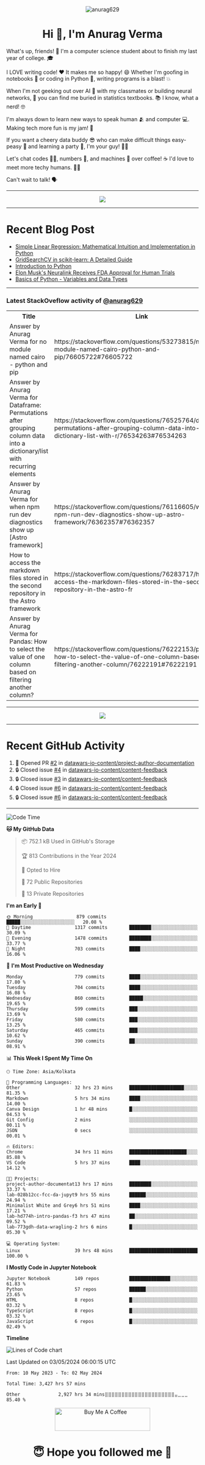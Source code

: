 

<p align="center"> <img src="https://komarev.com/ghpvc/?username=anurag629&label=Profile%20views&color=0e75b6&style=flat" alt="anurag629" /> </p>

<h1 align="center">Hi 👋, I'm Anurag Verma</h1>

What's up, friends! 👋 I'm a computer science student about to finish my last year of college. 🎓

I LOVE writing code! ❤️ It makes me so happy! 😄 Whether I'm goofing in notebooks 📓 or coding in Python 🐍, writing programs is a blast! 💥

When I'm not geeking out over AI 🤖 with my classmates or building neural networks, 🧠 you can find me buried in statistics textbooks. 📚 I know, what a nerd! 🤓

I'm always down to learn new ways to speak human 🫂 and computer 💻. Making tech more fun is my jam! 🍇

If you want a cheery data buddy 😎 who can make difficult things easy-peasy 🥝 and learning a party 🎉, I'm your guy! 🙋‍♂️

Let's chat codes 👨‍💻, numbers 🧮, and machines 🤖 over coffee! ☕ I'd love to meet more techy humans. 💁‍♂️

Can't wait to talk! 🗣️

---

<p align="center">
  <img src="https://spotify-github-profile.vercel.app/api/view.svg?uid=mwvywke3fo2gajpenodnmobfh&cover_image=true&theme=default&show_offline=false&background_color=121212&interchange=false&bar_color=53b14f&bar_color_cover=true">
</p>

---

# Recent Blog Post

<!-- BLOG-POST-LIST:START -->
- [Simple Linear Regression: Mathematical Intuition and Implementation in Python](https://codercops.tech/blog/machine-learning-algorithms/simple-linear-regression-mathematical-intuation)
- [GridSearchCV in scikit-learn: A Detailed Guide](https://codercops.tech/blog/gridsearchcv-in-scikit-learn-a-detailed-guide)
- [Introduction to Python](https://codercops.tech/blog/python-tutorial/introduction-to-python)
- [Elon Musk&#39;s Neuralink Receives FDA Approval for Human Trials](https://codercops.tech/blog/elon-musks-neuralink-receives-fda-approval-for-human-trials)
- [Basics of Python - Variables and Data Types](https://codercops.tech/blog/python-basics-of-python-variables-and-data-types)
<!-- BLOG-POST-LIST:END -->

---

### Latest StackOveflow activity of [@anurag629](https://github.com/anurag629)
<table>
  <tr><th>Title</th><th>Link</th></tr>
  <!-- STACKOVERFLOW:START --><tr><td>Answer by Anurag Verma for no module named cairo - python and pip</td><td>https://stackoverflow.com/questions/53273815/no-module-named-cairo-python-and-pip/76605722#76605722</td></tr><tr><td>Answer by Anurag Verma for Dataframe: Permutations after grouping column data into a dictionary/list with recurring elements</td><td>https://stackoverflow.com/questions/76525764/dataframe-permutations-after-grouping-column-data-into-a-dictionary-list-with-r/76534263#76534263</td></tr><tr><td>Answer by Anurag Verma for when npm run dev diagnostics show up [Astro framework]</td><td>https://stackoverflow.com/questions/76116605/when-npm-run-dev-diagnostics-show-up-astro-framework/76362357#76362357</td></tr><tr><td>How to access the markdown files stored in the second repository in the Astro framework</td><td>https://stackoverflow.com/questions/76283717/how-to-access-the-markdown-files-stored-in-the-second-repository-in-the-astro-fr</td></tr><tr><td>Answer by Anurag Verma for Pandas: How to select the value of one column based on filtering another column?</td><td>https://stackoverflow.com/questions/76222153/pandas-how-to-select-the-value-of-one-column-based-on-filtering-another-column/76222191#76222191</td></tr><!-- STACKOVERFLOW:END -->
</table>

---

<p align="center">
  <img alig src="https://github-profile-trophy.vercel.app/?username=anurag629&theme=onedark&column=-1" />
</p>

---

# Recent GitHub Activity
<!--START_SECTION:activity-->
1. 💪 Opened PR [#2](https://github.com/datawars-io-content/project-author-documentation/pull/2) in [datawars-io-content/project-author-documentation](https://github.com/datawars-io-content/project-author-documentation)
2. 🔒 Closed issue [#4](https://github.com/datawars-io-content/content-feedback/issues/4) in [datawars-io-content/content-feedback](https://github.com/datawars-io-content/content-feedback)
3. 🔒 Closed issue [#3](https://github.com/datawars-io-content/content-feedback/issues/3) in [datawars-io-content/content-feedback](https://github.com/datawars-io-content/content-feedback)
4. 🔒 Closed issue [#6](https://github.com/datawars-io-content/content-feedback/issues/6) in [datawars-io-content/content-feedback](https://github.com/datawars-io-content/content-feedback)
5. 🔒 Closed issue [#6](https://github.com/datawars-io-content/content-feedback/issues/6) in [datawars-io-content/content-feedback](https://github.com/datawars-io-content/content-feedback)
<!--END_SECTION:activity-->

---

<!--START_SECTION:waka-->
![Code Time](http://img.shields.io/badge/Code%20Time-3%2C432%20hrs%2037%20mins-blue)

**🐱 My GitHub Data** 

> 📦 752.1 kB Used in GitHub's Storage 
 > 
> 🏆 813 Contributions in the Year 2024
 > 
> 💼 Opted to Hire
 > 
> 📜 72 Public Repositories 
 > 
> 🔑 13 Private Repositories 
 > 
**I'm an Early 🐤** 

```text
🌞 Morning                879 commits         █████░░░░░░░░░░░░░░░░░░░░   20.08 % 
🌆 Daytime                1317 commits        ████████░░░░░░░░░░░░░░░░░   30.09 % 
🌃 Evening                1478 commits        ████████░░░░░░░░░░░░░░░░░   33.77 % 
🌙 Night                  703 commits         ████░░░░░░░░░░░░░░░░░░░░░   16.06 % 
```
📅 **I'm Most Productive on Wednesday** 

```text
Monday                   779 commits         ████░░░░░░░░░░░░░░░░░░░░░   17.80 % 
Tuesday                  704 commits         ████░░░░░░░░░░░░░░░░░░░░░   16.08 % 
Wednesday                860 commits         █████░░░░░░░░░░░░░░░░░░░░   19.65 % 
Thursday                 599 commits         ███░░░░░░░░░░░░░░░░░░░░░░   13.69 % 
Friday                   580 commits         ███░░░░░░░░░░░░░░░░░░░░░░   13.25 % 
Saturday                 465 commits         ███░░░░░░░░░░░░░░░░░░░░░░   10.62 % 
Sunday                   390 commits         ██░░░░░░░░░░░░░░░░░░░░░░░   08.91 % 
```


📊 **This Week I Spent My Time On** 

```text
🕑︎ Time Zone: Asia/Kolkata

💬 Programming Languages: 
Other                    32 hrs 23 mins      ████████████████████░░░░░   81.35 % 
Markdown                 5 hrs 34 mins       ████░░░░░░░░░░░░░░░░░░░░░   14.00 % 
Canva Design             1 hr 48 mins        █░░░░░░░░░░░░░░░░░░░░░░░░   04.53 % 
Git Config               2 mins              ░░░░░░░░░░░░░░░░░░░░░░░░░   00.11 % 
JSON                     0 secs              ░░░░░░░░░░░░░░░░░░░░░░░░░   00.01 % 

🔥 Editors: 
Chrome                   34 hrs 11 mins      █████████████████████░░░░   85.88 % 
VS Code                  5 hrs 37 mins       ████░░░░░░░░░░░░░░░░░░░░░   14.12 % 

🐱‍💻 Projects: 
project-author-documentat13 hrs 17 mins      ████████░░░░░░░░░░░░░░░░░   33.37 % 
lab-028b12cc-fcc-da-jupyt9 hrs 55 mins       ██████░░░░░░░░░░░░░░░░░░░   24.94 % 
Minimalist White and Grey6 hrs 51 mins       ████░░░░░░░░░░░░░░░░░░░░░   17.21 % 
lab-hd774h-intro-pandas-f3 hrs 47 mins       ██░░░░░░░░░░░░░░░░░░░░░░░   09.52 % 
lab-773gdh-data-wragling-2 hrs 6 mins        █░░░░░░░░░░░░░░░░░░░░░░░░   05.30 % 

💻 Operating System: 
Linux                    39 hrs 48 mins      █████████████████████████   100.00 % 
```

**I Mostly Code in Jupyter Notebook** 

```text
Jupyter Notebook         149 repos           ███████████████░░░░░░░░░░   61.83 % 
Python                   57 repos            ██████░░░░░░░░░░░░░░░░░░░   23.65 % 
HTML                     8 repos             █░░░░░░░░░░░░░░░░░░░░░░░░   03.32 % 
TypeScript               8 repos             █░░░░░░░░░░░░░░░░░░░░░░░░   03.32 % 
JavaScript               6 repos             █░░░░░░░░░░░░░░░░░░░░░░░░   02.49 % 
```



**Timeline**

![Lines of Code chart](https://raw.githubusercontent.com/anurag629/anurag629/main/assets/bar_graph.png)


 Last Updated on 03/05/2024 06:00:15 UTC
<!--END_SECTION:waka-->

<!--START_SECTION:waka-simple-->

```text
From: 10 May 2023 - To: 02 May 2024

Total Time: 3,427 hrs 57 mins

Other              2,927 hrs 34 mins⣿⣿⣿⣿⣿⣿⣿⣿⣿⣿⣿⣿⣿⣿⣿⣿⣿⣿⣿⣿⣿⣤⣀⣀⣀   85.40 %
```

<!--END_SECTION:waka-simple-->

<p align="center"> 
<a href="https://www.buymeacoffee.com/anurag629" target="_blank"><img src="https://cdn.buymeacoffee.com/buttons/default-orange.png" alt="Buy Me A Coffee" height="60" width="250"></a>
</p>


<h1 align="center"> 😇 Hope you followed me 🥰  </h1>

